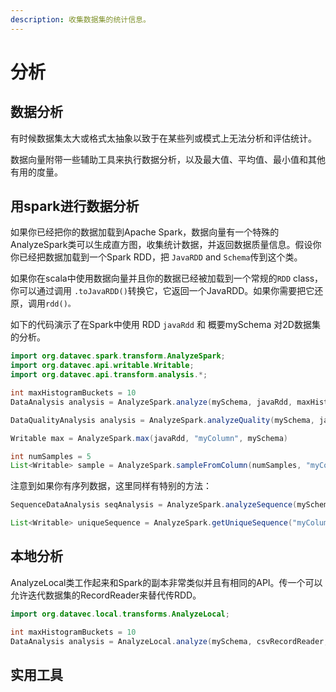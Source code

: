 ```yaml
---
description: 收集数据集的统计信息。
---
```


# 分析

## 数据分析

有时候数据集太大或格式太抽象以致于在某些列或模式上无法分析和评估统计。

数据向量附带一些辅助工具来执行数据分析，以及最大值、平均值、最小值和其他有用的度量。

## 用spark进行数据分析

如果你已经把你的数据加载到Apache Spark，数据向量有一个特殊的AnalyzeSpark类可以生成直方图，收集统计数据，并返回数据质量信息。假设你你已经把数据加载到一个Spark RDD，把 `JavaRDD` and `Schema`传到这个类。

如果你在scala中使用数据向量并且你的数据已经被加载到一个常规的`RDD` class，你可以通过调用 `.toJavaRDD()`转换它，它返回一个JavaRDD。如果你需要把它还原，调用`rdd()。`

如下的代码演示了在Spark中使用 RDD `javaRdd` 和 概要mySchema 对2D数据集的分析。

```java
import org.datavec.spark.transform.AnalyzeSpark;
import org.datavec.api.writable.Writable;
import org.datavec.api.transform.analysis.*;

int maxHistogramBuckets = 10
DataAnalysis analysis = AnalyzeSpark.analyze(mySchema, javaRdd, maxHistogramBuckets)

DataQualityAnalysis analysis = AnalyzeSpark.analyzeQuality(mySchema, javaRdd)

Writable max = AnalyzeSpark.max(javaRdd, "myColumn", mySchema)

int numSamples = 5
List<Writable> sample = AnalyzeSpark.sampleFromColumn(numSamples, "myColumn", mySchema, javaRdd)
```

注意到如果你有序列数据，这里同样有特别的方法：

```java
SequenceDataAnalysis seqAnalysis = AnalyzeSpark.analyzeSequence(mySchema, sequenceRdd)

List<Writable> uniqueSequence = AnalyzeSpark.getUniqueSequence("myColumn", seqSchema, sequenceRdd)
```

## 本地分析

AnalyzeLocal类工作起来和Spark的副本非常类似并且有相同的API。传一个可以允许迭代数据集的RecordReader来替代传RDD。

```java
import org.datavec.local.transforms.AnalyzeLocal;

int maxHistogramBuckets = 10
DataAnalysis analysis = AnalyzeLocal.analyze(mySchema, csvRecordReader, maxHistogramBuckets)
```

## 实用工具

